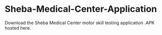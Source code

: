 # Sheba-Medical-Center-Application
Download the Sheba Medical Center motor skill testing application .APK hosted here.
